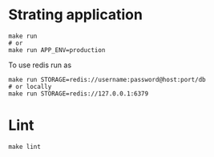 # Strating application
```
make run
# or
make run APP_ENV=production
```
To use redis run as
```
make run STORAGE=redis://username:password@host:port/db
# or locally
make run STORAGE=redis://127.0.0.1:6379
```

# Lint
```
make lint
```
